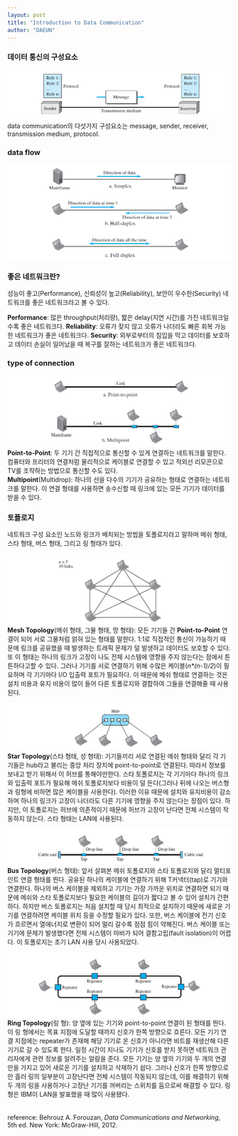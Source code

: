```yaml
---
layout: post
title: "Introduction to Data Communication"
author: "DAEUN"
---
```


### 데이터 통신의 구성요소
![five components](/assets/images/five_components.PNG)<br>
data communication의 다섯가지 구성요소는 message, sender, receiver, transmission medium, protocol.

### data flow
![data flow](/assets/images/data_flow.PNG)<br>

### 좋은 네트워크란?
성능이 좋고(Performance), 신뢰성이 높고(Reliability), 보안이 우수한(Security) 네트워크를 좋은 네트워크라고 볼 수 있다.

**Performance**: 많은 throughput(처리량), 짧은 delay(지연 시간)를 가진 네트워크일수록 좋은 네트워크다.
**Reliability**: 오류가 잦지 않고 오류가 나더라도 빠른 회복 가능한 네트워크가 좋은 네트워크다.
**Security**: 외부로부터의 침입을 막고 데이터를 보호하고 데이터 손실이 일어났을 때 복구를 잘하는 네트워크가 좋은 네트워크다.

### type of connection
![types of connection](/assets/images/types_of_connections.PNG)<br>
**Point-to-Point**: 두 기기 간 직접적으로 통신할 수 있게 연결하는 네트워크를 말한다. 컴퓨터와 프리터의 연결처럼 물리적으로 케이블로 연결할 수 있고 적외선 리모콘으로 TV를 조작하는 방법으로 통신할 수도 있다.<br>
**Multipoint**(Multidrop): 하나의 선을 다수의 기기가 공유하는 형태로 연결하는 네트워크를 말한다. 이 연결 형태를 사용하면 송수신할 때 링크에 있는 모든 기기가 데이터를 받을 수 있다.

### 토폴로지
네트워크 구성 요소인 노드와 링크가 배치되는 방법을 토폴로지라고 말하며 메쉬 형태, 스타 형태, 버스 형태, 그리고 링 형태가 있다.

![mesh topology](/assets/images/mesh_topology.PNG)<br>
**Mesh Topology**(메쉬 형태, 그물 형태, 망 형태): 모든 기기들 간 **Point-to-Point** 연결이 되어 서로 그물처럼 얽혀 있는 형태를 말한다. 1:1로 직접적인 통신이 가능하기 때문에 링크를 공유했을 때 발생하는 트래픽 문제가 덜 발생하고 데이터도 보호할 수 있다. 또 이 형태는 하나의 링크가 고장이 나도 전체 시스템에 영향을 주지 않는다는 점에서 튼튼하다고할 수 있다. 그러나 기기를 서로 연결하기 위해 수많은 케이블(_n*(n-1)/2_)이 필요하며 각 기기마다 I/O 입출력 포트가 필요하다. 이 때문에 메쉬 형태로 연결하는 것은 설치 비용과 유지 비용이 많이 들어 다른 토폴로지와 결합하여 그들을 연결해줄 때 사용된다.

![star topology](/assets/images/star_topology.PNG)<br>
**Star Topology**(스타 형태, 성 형태): 기기들끼리 서로 연결된 메쉬 형태와 달리 각 기기들은 hub라고 불리는 중앙 처리 장치에 point-to-point로 연결된다. 따라서 정보를 보내고 받기 위해서 이 허브를 통해야만한다. 스타 토폴로지는 각 기기마다 하나의 링크와 입출력 포트가 필요해 메쉬 토폴로지보다 비용이 덜 든다(그러나 뒤에 나오는 버스형과 링형에 비하면 많은 케이블을 사용한다). 이러한 이유 때문에 설치와 유지비용이 감소하며 하나의 링크가 고장이 나더라도 다른 기기에 영향을 주지 않는다는 장점이 있다. 하지만, 이 토폴로지는 허브에 의존적이기 때문에 허브가 고장이 난다면 전체 시스템이 작동하지 않는다. 스타 형태는 LAN에 사용된다.

![bus topology](/assets/images/bus_topology.PNG)<br>
**Bus Topology**(버스 형태): 앞서 살펴본 메쉬 토폴로지와 스타 토폴로지와 달리 멀티포인트 연결 형태를 띈다. 공유된 하나의 케이블에 연결하기 위해 T커넥터(tap)로 기기와 연결한다. 하나의 버스 케이블을 제외하고 기기는 가장 가까운 위치로 연결하면 되기 때문에 메쉬와 스타 토폴로지보다 필요한 케이블의 길이가 짧다고 볼 수 있어 설치가 간편하다. 하지만 버스 토폴로지는 처음 설치할 때 당시 최적으로 설치하기 때문에 새로운 기기를 연결하려면 케이블 위치 등을 수정할 필요가 있다. 또한, 버스 케이블에 전기 신호가 흐르면서 열에너지로 변환이 되어 멀리 갈수록 점점 힘이 약해진다. 버스 케이블 또는 기기에 문제가 발생했다면 전체 시스템이 마비가 되어 결함고립(fault isolation)이 어렵다. 이 토폴로지는 초기 LAN 사용 당시 사용되었다.

![ring topology](/assets/images/ring_topology.PNG)<br>
**Ring Topology**(링 형): 양 옆에 있는 기기와 point-to-point 연결이 된 형태를 띈다. 이 링 형에서는 목표 지점에 도달할 때까지 신호가 한쪽 방향으로 흐른다. 모든 기기 연결 지점에는 repeater가 존재해 해당 기기로 온 신호가 아니라면 비트를 재생산해 다른 기기로 갈 수 있도록 한다. 일정 시간이 지나도 기기가 신호를 받지 못하면 네트워크 관리자에게 관련 정보를 알려주는 알람을 준다. 모든 기기는 양 옆의 기기와 두 개의 연결만을 가지고 있어 새로운 기기를 설치하고 삭제하기 쉽다. 그러나 신호가 한쪽 방향으로만 흘러 링의 일부분이 고장난다면 전체 시스템이 작동되지 않는데, 이를 해결하기 위해 두 개의 링을 사용하거나 고장난 기기를 꺼버리는 스위치를 둠으로써 해결할 수 있다. 링형은 IBM이 LAN을 발표했을 때 많이 사용됐다.
<br><br><br>
reference: Behrouz A. Forouzan, _Data Communications and Networking_, 5th ed. New York: McGraw-Hill, 2012.
